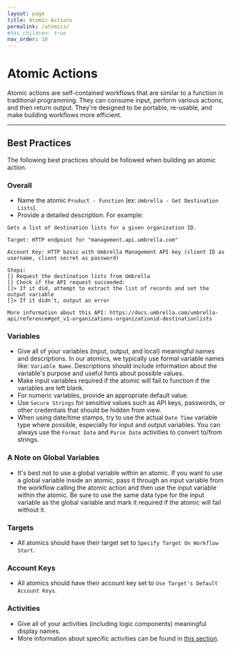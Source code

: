 ```yaml
---
layout: page
title: Atomic Actions
permalink: /atomics/
#has_children: true
nav_order: 10
---
```


# Atomic Actions
Atomic actions are self-contained workflows that are similar to a function in traditional programming. They can consume input, perform various actions, and then return output. They're designed to be portable, re-usable, and make building workflows more efficient.

---

## Best Practices
The following best practices should be followed when building an atomic action.

### Overall
* Name the atomic `Product - Function` (ex: `Umbrella - Get Destination Lists`).
* Provide a detailed description. For example:

```text
Gets a list of destination lists for a given organization ID.

Target: HTTP endpoint for "management.api.umbrella.com"

Account Key: HTTP basic with Umbrella Management API key (client ID as username, client secret as password)

Steps:
[] Request the destination lists from Umbrella
[] Check if the API request succeeded:
[]> If it did, attempt to extract the list of records and set the output variable
[]> If it didn't, output an error

More information about this API: https://docs.umbrella.com/umbrella-api/reference#get_v1-organizations-organizationid-destinationlists
```

### Variables
* Give all of your variables (input, output, and local) meaningful names and descriptions. In our atomics, we typically use formal variable names like: `Variable Name`. Descriptions should include information about the variable's purpose and useful hints about possible values.
* Make input variables required if the atomic will fail to function if the variables are left blank.
* For numeric variables, provide an appropriate default value.
* Use `Secure Strings` for sensitive values such as API keys, passwords, or other credentials that should be hidden from view.
* When using date/time stamps, try to use the actual `Date Time` variable type where possible, especially for input and output variables. You can always use the `Format Date` and `Parse Date` activities to convert to/from strings.

### A Note on Global Variables
* It's best not to use a global variable within an atomic. If you want to use a global variable inside an atomic, pass it through an input variable from the workflow calling the atomic action and then use the input variable within the atomic. Be sure to use the same data type for the input variable as the global variable and mark it required if the atomic will fail without it.

### Targets
* All atomics should have their target set to `Specify Target On Workflow Start`.

### Account Keys
* All atomics should have their account key set to `Use Target's Default Account Keys`.

### Activities
* Give all of your activities (including logic components) meaningful display names.
* More information about specific activities can be found in [this section](/activities/).